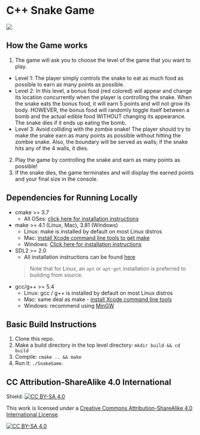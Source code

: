# C++ Snake Game

<img src="snake_game.gif"/>

## How the Game works

1. The game will ask you to choose the level of the game that you want to play.
  * Level 1: The player simply controls the snake to eat as much food as possible to earn as many points as possible.
  * Level 2: In this level, a bonus food (red colored) will appear and change its location concurrently when the player
    is controlling the snake. When the snake eats the bonus food, it will earn 5 points and will not grow its body. HOWEVER, the bonus food will randomly toggle itself between a bomb and the actual edible food WITHOUT changing its
    appearance. The snake dies if it ends up eating the bomb.
  * Level 3: Avoid colliding with the zombie snake! The player should try to make the snake earn as many points as possible without hitting the zombie snake. Also, the boundary will be served as walls; if the snake hits any of the 4 walls, it dies.
2. Play the game by controlling the snake and earn as many points as possible!
3. If the snake dies, the game terminates and will display the earned points and your final size in the console.

## Dependencies for Running Locally
* cmake >= 3.7
  * All OSes: [click here for installation instructions](https://cmake.org/install/)
* make >= 4.1 (Linux, Mac), 3.81 (Windows)
  * Linux: make is installed by default on most Linux distros
  * Mac: [install Xcode command line tools to get make](https://developer.apple.com/xcode/features/)
  * Windows: [Click here for installation instructions](http://gnuwin32.sourceforge.net/packages/make.htm)
* SDL2 >= 2.0
  * All installation instructions can be found [here](https://wiki.libsdl.org/Installation)
  >Note that for Linux, an `apt` or `apt-get` installation is preferred to building from source. 
* gcc/g++ >= 5.4
  * Linux: gcc / g++ is installed by default on most Linux distros
  * Mac: same deal as make - [install Xcode command line tools](https://developer.apple.com/xcode/features/)
  * Windows: recommend using [MinGW](http://www.mingw.org/)

## Basic Build Instructions

1. Clone this repo.
2. Make a build directory in the top level directory: `mkdir build && cd build`
3. Compile: `cmake .. && make`
4. Run it: `./SnakeGame`.
  

## CC Attribution-ShareAlike 4.0 International


Shield: [![CC BY-SA 4.0][cc-by-sa-shield]][cc-by-sa]

This work is licensed under a
[Creative Commons Attribution-ShareAlike 4.0 International License][cc-by-sa].

[![CC BY-SA 4.0][cc-by-sa-image]][cc-by-sa]

[cc-by-sa]: http://creativecommons.org/licenses/by-sa/4.0/
[cc-by-sa-image]: https://licensebuttons.net/l/by-sa/4.0/88x31.png
[cc-by-sa-shield]: https://img.shields.io/badge/License-CC%20BY--SA%204.0-lightgrey.svg
